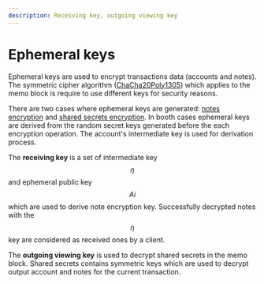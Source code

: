 ```yaml
---
description: Receiving key, outgoing viewing key
---
```


# Ephemeral keys

Ephemeral keys are used to encrypt transactions data (accounts and notes). The symmetric cipher algorithm ([ChaCha20Poly1305](https://datatracker.ietf.org/doc/html/rfc8439)) which applies to the memo block is require to use different keys for security reasons.

There are two cases where ephemeral keys are generated: [notes encryption](../transaction-overview/untitled-1/memo-block-encryption.md#notes-encryption) and [shared secrets encryption](../transaction-overview/untitled-1/memo-block-encryption.md#shared-secrets-encryption). In booth cases ephemeral keys are derived from the random secret keys generated before the each encryption operation. The account's intermediate key is used for derivation process.

The **receiving key** is a set of intermediate key $$\eta$$ and ephemeral public key $$Ai$$ which are used to derive note encryption key. Successfully decrypted notes with the $$\eta$$ key are considered as received ones by a client.

The **outgoing viewing key** is used to decrypt shared secrets in the memo block. Shared secrets contains symmetric keys which are used to decrypt output account and notes for the current transaction.

